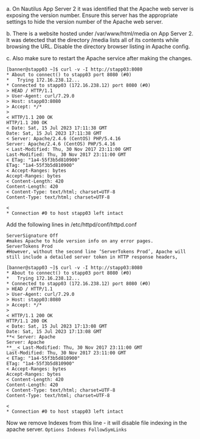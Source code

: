 a. On Nautilus App Server 2 it was identified that the Apache web server is exposing the version number. Ensure this server has the appropriate settings to hide the version number of the Apache web server.

b. There is a website hosted under /var/www/html/media on App Server 2. It was detected that the directory /media lists all of its contents while browsing the URL. Disable the directory browser listing in Apache config.

c. Also make sure to restart the Apache service after making the changes.



```
[banner@stapp03 ~]$ curl -v -I http://stapp03:8080
* About to connect() to stapp03 port 8080 (#0)
*   Trying 172.16.238.12...
* Connected to stapp03 (172.16.238.12) port 8080 (#0)
> HEAD / HTTP/1.1
> User-Agent: curl/7.29.0
> Host: stapp03:8080
> Accept: */*
> 
< HTTP/1.1 200 OK
HTTP/1.1 200 OK
< Date: Sat, 15 Jul 2023 17:11:38 GMT
Date: Sat, 15 Jul 2023 17:11:38 GMT
< Server: Apache/2.4.6 (CentOS) PHP/5.4.16
Server: Apache/2.4.6 (CentOS) PHP/5.4.16
< Last-Modified: Thu, 30 Nov 2017 23:11:00 GMT
Last-Modified: Thu, 30 Nov 2017 23:11:00 GMT
< ETag: "1a4-55f3b5d810900"
ETag: "1a4-55f3b5d810900"
< Accept-Ranges: bytes
Accept-Ranges: bytes
< Content-Length: 420
Content-Length: 420
< Content-Type: text/html; charset=UTF-8
Content-Type: text/html; charset=UTF-8

< 
* Connection #0 to host stapp03 left intact
```

Add the following lines in /etc/httpd/conf/httpd.conf 

```
ServerSignature Off 
#makes Apache to hide version info on any error pages.
ServerTokens Prod
#However, without the second line ‘ServerTokens Prod’, Apache will still include a detailed server token in HTTP response headers,
```

```
[banner@stapp03 ~]$ curl -v -I http://stapp03:8080
* About to connect() to stapp03 port 8080 (#0)
*   Trying 172.16.238.12...
* Connected to stapp03 (172.16.238.12) port 8080 (#0)
> HEAD / HTTP/1.1
> User-Agent: curl/7.29.0
> Host: stapp03:8080
> Accept: */*
> 
< HTTP/1.1 200 OK
HTTP/1.1 200 OK
< Date: Sat, 15 Jul 2023 17:13:08 GMT
Date: Sat, 15 Jul 2023 17:13:08 GMT
**< Server: Apache
Server: Apache
**__< Last-Modified: Thu, 30 Nov 2017 23:11:00 GMT
Last-Modified: Thu, 30 Nov 2017 23:11:00 GMT
< ETag: "1a4-55f3b5d810900"
ETag: "1a4-55f3b5d810900"
< Accept-Ranges: bytes
Accept-Ranges: bytes
< Content-Length: 420
Content-Length: 420
< Content-Type: text/html; charset=UTF-8
Content-Type: text/html; charset=UTF-8

< 
* Connection #0 to host stapp03 left intact

```

Now we remove Indexes from this line - it will disable file indexing in the apache server.
``` Options Indexes FollowSymLinks ```

